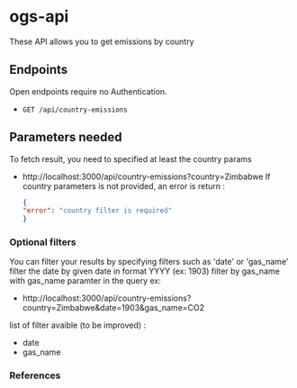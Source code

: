 # ogs-api

These API allows you to get emissions by country

## Endpoints

Open endpoints require no Authentication.

* `GET /api/country-emissions`

## Parameters needed

To fetch result, you need to specified at least the country params
* http://localhost:3000/api/country-emissions?country=Zimbabwe
If country parameters is not provided, an error is return :
  ```json
  {
  "error": "country filter is required"
  }
  ```

### Optional filters 

You can filter your results by specifying filters such as 'date' or 'gas_name'
filter the date by given date in format YYYY (ex: 1903)
filter by gas_name with gas_name paramter in the query 
ex:  
* http://localhost:3000/api/country-emissions?country=Zimbabwe&date=1903&gas_name=CO2

list of filter avaible (to be improved) : 
* date
* gas_name

### References


